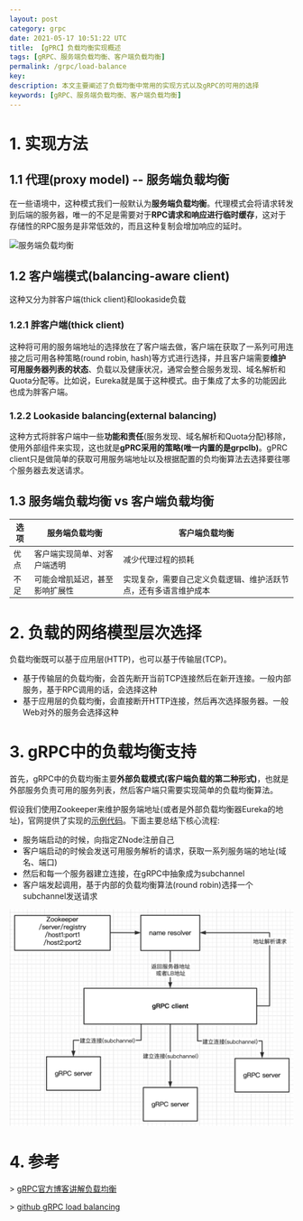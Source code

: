 ```yaml
---
layout: post
category: grpc
date: 2021-05-17 10:51:22 UTC
title: 【gPRC】负载均衡实现概述
tags: [gRPC、服务端负载均衡、客户端负载均衡]
permalink: /grpc/load-balance
key: 
description: 本文主要阐述了负载均衡中常用的实现方式以及gRPC的可用的选择
keywords: [gRPC、服务端负载均衡、客户端负载均衡]
---
```


# 1. 实现方法

## 1.1 代理(proxy model) -- 服务端负载均衡

在一些语境中，这种模式我们一般默认为**服务端负载均衡**。代理模式会将请求转发到后端的服务器，唯一的不足是需要对于**RPC请求和响应进行临时缓存**，这对于存储性的RPC服务是非常低效的，而且这种复制会增加响应的延时。

![服务端负载均衡](https://grpc.io/img/image_0.png)

## 1.2 客户端模式(balancing-aware client)

这种又分为胖客户端(thick client)和lookaside负载

### 1.2.1 胖客户端(thick client)

这种将可用的服务端地址的选择放在了客户端去做，客户端在获取了一系列可用连接之后可用各种策略(round robin, hash)等方式进行选择，并且客户端需要**维护可用服务器列表的状态**、负载以及健康状况，通常会整合服务发现、域名解析和Quota分配等。比如说，Eureka就是属于这种模式。由于集成了太多的功能因此也成为胖客户端。

### 1.2.2 Lookaside balancing(external balancing)

这种方式将胖客户端中一些**功能和责任**(服务发现、域名解析和Quota分配)移除，使用外部组件来实现，这也就是**gPRC采用的策略(唯一内置的是grpclb)**。gPRC client只是做简单的获取可用服务端地址以及根据配置的负均衡算法去选择要往哪个服务器去发送请求。

## 1.3  服务端负载均衡 vs 客户端负载均衡

| 选项 | 服务端负载均衡                 | 客户端负载均衡                                               |
| ---- | ------------------------------ | ------------------------------------------------------------ |
| 优点 | 客户端实现简单、对客户端透明   | 减少代理过程的损耗                                           |
| 不足 | 可能会增肌延迟，甚至影响扩展性 | 实现复杂，需要自己定义负载逻辑、维护活跃节点，还有多语言维护成本 |

#  2. 负载的网络模型层次选择

负载均衡既可以基于应用层(HTTP)，也可以基于传输层(TCP)。

+ 基于传输层的负载均衡，会首先断开当前TCP连接然后在新开连接。一般内部服务，基于RPC调用的话，会选择这种
+ 基于应用层的负载均衡，会直接断开HTTP连接，然后再次选择服务器。一般Web对外的服务会选择这种

# 3. gRPC中的负载均衡支持

首先，gRPC中的负载均衡主要**外部负载模式(客户端负载的第二种形式)**，也就是外部服务负责可用的服务列表，然后客户端只需要实现简单的负载均衡算法。

假设我们使用Zookeeper来维护服务端地址(或者是外部负载均衡器Eureka的地址)，官网提供了实现的[示例代码](https://github.com/makdharma/grpc-zookeeper-lb)。下面主要总结下核心流程:

+ 服务端启动的时候，向指定ZNode注册自己
+ 客户端启动的时候会发送可用服务解析的请求，获取一系列服务端的地址(域名、端口)
+ 然后和每一个服务器建立连接，在gRPC中抽象成为subchannel
+ 客户端发起调用，基于内部的负载均衡算法(round robin)选择一个subchannel发送请求

![grpc-zookeeper](/static/images/charts/2021-05-17/grpc-zookeeper.png)

# 4. 参考

\> [gRPC官方博客讲解负载均衡](https://grpc.io/blog/grpc-load-balancing/)

\> [github gRPC load balancing](https://github.com/grpc/grpc/blob/master/doc/load-balancing.md)


